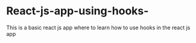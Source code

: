 # React-js-app-using-hooks-
This is a basic react js app where to learn how to use hooks in the react js app 
